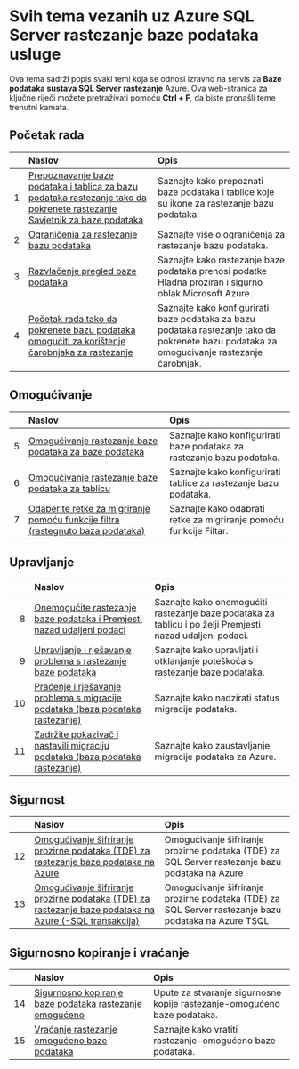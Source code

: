 <properties
    pageTitle="Svih tema vezanih uz servisa za baze podataka sustava SQL Server rastezanje | Microsoft Azure"
    description="Popis svih tema vezanih uz servisa za Azure pod nazivom SQL Server rastezanje baza podataka koji postoje na http://azure.microsoft.com/documentation/articles/, naslova i opisa."
    services="sql-server-stretch-database"
    documentationCenter=""
    authors="DouglasL"
    manager="jhubbard"
    editor="MightyPen"/>

<tags
    ms.service="sql-server-stretch-database"
    ms.workload="sql-server-stretch-database"
    ms.tgt_pltfrm="na"
    ms.devlang="na"
    ms.topic="article"
    ms.date="10/05/2016"
    ms.author="DouglasL"/>


# <a name="all-topics-for-azure-sql-server-stretch-database-service"></a>Svih tema vezanih uz Azure SQL Server rastezanje baze podataka usluge

Ova tema sadrži popis svaki temi koja se odnosi izravno na servis za **Baze podataka sustava SQL Server rastezanje** Azure. Ova web-stranica za ključne riječi možete pretraživati pomoću **Ctrl + F**, da biste pronašli teme trenutni kamata.




## <a name="get-started"></a>Početak rada

| &nbsp; | Naslov | Opis |
| --: | :-- | :-- |
| 1 | [Prepoznavanje baze podataka i tablica za bazu podataka rastezanje tako da pokrenete rastezanje Savjetnik za baze podataka](sql-server-stretch-database-identify-databases.md) | Saznajte kako prepoznati baze podataka i tablice koje su ikone za rastezanje bazu podataka. |
| 2 | [Ograničenja za rastezanje bazu podataka](sql-server-stretch-database-limitations.md) | Saznajte više o ograničenja za rastezanje bazu podataka. |
| 3 | [Razvlačenje pregled baze podataka](sql-server-stretch-database-overview.md) | Saznajte kako rastezanje baze podataka prenosi podatke Hladna proziran i sigurno oblak Microsoft Azure. |
| 4 | [Početak rada tako da pokrenete bazu podataka omogućiti za korištenje čarobnjaka za rastezanje](sql-server-stretch-database-wizard.md) | Saznajte kako konfigurirati baze podataka za bazu podataka rastezanje tako da pokrenete bazu podataka za omogućivanje rastezanje čarobnjak. |



## <a name="enable"></a>Omogućivanje

| &nbsp; | Naslov | Opis |
| --: | :-- | :-- |
| 5 | [Omogućivanje rastezanje baze podataka za baze podataka](sql-server-stretch-database-enable-database.md) | Saznajte kako konfigurirati baze podataka za rastezanje bazu podataka. |
| 6 | [Omogućivanje rastezanje baze podataka za tablicu](sql-server-stretch-database-enable-table.md) | Saznajte kako konfigurirati tablice za rastezanje bazu podataka. |
| 7 | [Odaberite retke za migriranje pomoću funkcije filtra (rastegnuto baza podataka)](sql-server-stretch-database-predicate-function.md) | Saznajte kako odabrati retke za migriranje pomoću funkcije Filtar. |



## <a name="manage"></a>Upravljanje

| &nbsp; | Naslov | Opis |
| --: | :-- | :-- |
| 8 | [Onemogućite rastezanje baze podataka i Premjesti nazad udaljeni podaci](sql-server-stretch-database-disable.md) | Saznajte kako onemogućiti rastezanje baze podataka za tablicu i po želji Premjesti nazad udaljeni podaci. |
| 9 | [Upravljanje i rješavanje problema s rastezanje baze podataka](sql-server-stretch-database-manage.md) | Saznajte kako upravljati i otklanjanje poteškoća s rastezanje baze podataka. |
| 10 | [Praćenje i rješavanje problema s migracije podataka (baza podataka rastezanje)](sql-server-stretch-database-monitor.md) | Saznajte kako nadzirati status migracije podataka. |
| 11 | [Zadržite pokazivač i nastavili migraciju podataka (baza podataka rastezanje)](sql-server-stretch-database-pause.md) | Saznajte kako zaustavljanje migracije podataka za Azure. |



## <a name="security"></a>Sigurnost

| &nbsp; | Naslov | Opis |
| --: | :-- | :-- |
| 12 | [Omogućivanje šifriranje prozirne podataka (TDE) za rastezanje baze podataka na Azure](sql-server-stretch-database-encryption-tde.md) | Omogućivanje šifriranje prozirne podataka (TDE) za SQL Server rastezanje bazu podataka na Azure |
| 13 | [Omogućivanje šifriranje prozirne podataka (TDE) za rastezanje baze podataka na Azure (-SQL transakcija)](sql-server-stretch-database-tde-tsql.md) | Omogućivanje šifriranje prozirne podataka (TDE) za SQL Server rastezanje bazu podataka na Azure TSQL |



## <a name="backup-and-recovery"></a>Sigurnosno kopiranje i vraćanje

| &nbsp; | Naslov | Opis |
| --: | :-- | :-- |
| 14 | [Sigurnosno kopiranje baze podataka rastezanje omogućeno](sql-server-stretch-database-backup.md) | Upute za stvaranje sigurnosne kopije rastezanje\-omogućeno baze podataka. |
| 15 | [Vraćanje rastezanje omogućeno baze podataka](sql-server-stretch-database-restore.md) | Saznajte kako vratiti rastezanje\-omogućeno baze podataka. |

